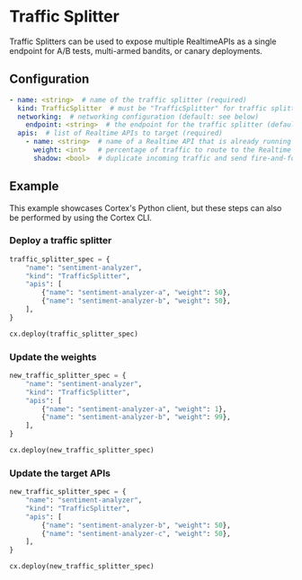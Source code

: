 # Traffic Splitter

Traffic Splitters can be used to expose multiple RealtimeAPIs as a single endpoint for A/B tests, multi-armed bandits, or canary deployments.

## Configuration

```yaml
- name: <string>  # name of the traffic splitter (required)
  kind: TrafficSplitter  # must be "TrafficSplitter" for traffic splitters (required)
  networking:  # networking configuration (default: see below)
    endpoint: <string>  # the endpoint for the traffic splitter (default: <name>)
  apis:  # list of Realtime APIs to target (required)
    - name: <string>  # name of a Realtime API that is already running or is included in the same configuration file (required)
      weight: <int>   # percentage of traffic to route to the Realtime API (all non-shadow weights must sum to 100) (required)
      shadow: <bool>  # duplicate incoming traffic and send fire-and-forget to this api (only one shadow per traffic splitter) (default: false)
```

## Example

This example showcases Cortex's Python client, but these steps can also be performed by using the Cortex CLI.

### Deploy a traffic splitter

```python
traffic_splitter_spec = {
    "name": "sentiment-analyzer",
    "kind": "TrafficSplitter",
    "apis": [
        {"name": "sentiment-analyzer-a", "weight": 50},
        {"name": "sentiment-analyzer-b", "weight": 50},
    ],
}

cx.deploy(traffic_splitter_spec)
```

### Update the weights

```python
new_traffic_splitter_spec = {
    "name": "sentiment-analyzer",
    "kind": "TrafficSplitter",
    "apis": [
        {"name": "sentiment-analyzer-a", "weight": 1},
        {"name": "sentiment-analyzer-b", "weight": 99},
    ],
}

cx.deploy(new_traffic_splitter_spec)
```

### Update the target APIs

```python
new_traffic_splitter_spec = {
    "name": "sentiment-analyzer",
    "kind": "TrafficSplitter",
    "apis": [
        {"name": "sentiment-analyzer-b", "weight": 50},
        {"name": "sentiment-analyzer-c", "weight": 50},
    ],
}

cx.deploy(new_traffic_splitter_spec)
```
